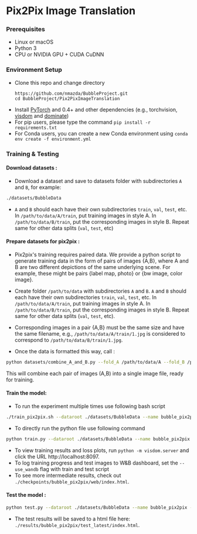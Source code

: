 # Pix2Pix Image Translation

### Prerequisites
- Linux or macOS
- Python 3
- CPU or NVIDIA GPU + CUDA CuDNN

### Environment Setup
- Clone this repo and change directory
  ```
  https://github.com/nmazda/BubbleProject.git
  cd BubbleProject/Pix2PixImageTranslation
  ```
- Install [PyTorch](http://pytorch.org) and 0.4+ and other dependencies (e.g., torchvision, [visdom](https://github.com/facebookresearch/visdom) and [dominate](https://github.com/Knio/dominate))
- For pip users, please type the command `pip install -r requirements.txt`
- For Conda users, you can create a new Conda environment using `conda env create -f environment.yml`

### Training & Testing 

#### Download datasets :
- Download a dataset and save to datasets folder with subdirectories `A` and `B`, for example:
```bash
./datasets/BubbleData
```
- `A` and `B` should each have their own subdirectories `train`, `val`, `test`, etc. In `/path/to/data/A/train`, put training images in style A. In `/path/to/data/B/train`, put the corresponding images in style B. Repeat same for other data splits (`val`, `test`, etc)

#### Prepare datasets for pix2pix :
- Pix2pix's training requires paired data. We provide a python script to generate training data in the form of pairs of images {A,B}, where A and B are two different depictions of the same underlying scene. For example, these might be pairs {label map, photo} or {bw image, color image}. 
- Create folder `/path/to/data` with subdirectories `A` and `B`. `A` and `B` should each have their own subdirectories `train`, `val`, `test`, etc. In `/path/to/data/A/train`, put training images in style A. In `/path/to/data/B/train`, put the corresponding images in style B. Repeat same for other data splits (`val`, `test`, etc).
- Corresponding images in a pair {A,B} must be the same size and have the same filename, e.g., `/path/to/data/A/train/1.jpg` is considered to correspond to `/path/to/data/B/train/1.jpg`.

- Once the data is formatted this way, call :
```bash
python datasets/combine_A_and_B.py --fold_A /path/to/data/A --fold_B /path/to/data/B --fold_AB /path/to/data
```

This will combine each pair of images (A,B) into a single image file, ready for training.

#### Train the model:
- To run the experiment multiple times use following bash script
```bash
./train_pix2pix.sh --dataroot ./datasets/BubbleData --name bubble_pix2pix --runs 10
```
- To directly run the python file use following command
```bash
python train.py --dataroot ./datasets/BubbleData --name bubble_pix2pix --model pix2pix --direction AtoB
```

- To view training results and loss plots, run `python -m visdom.server` and click the URL http://localhost:8097.
- To log training progress and test images to W&B dashboard, set the `--use_wandb` flag with train and test script
- To see more intermediate results, check out  `./checkpoints/bubble_pix2pix/web/index.html`.

#### Test the model :
```bash
python test.py --dataroot ./datasets/BubbleData --name bubble_pix2pix --model pix2pix --direction AtoB
```
- The test results will be saved to a html file here: `./results/bubble_pix2pix/test_latest/index.html`.
